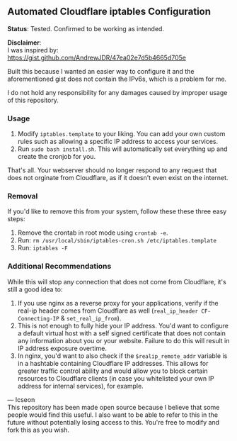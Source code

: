## Automated Cloudflare iptables Configuration

**Status**: Tested. Confirmed to be working as intended.

**Disclaimer**:\
I was inspired by: https://gist.github.com/AndrewJDR/47ea02e7d5b4665d705e

Built this because I wanted an easier way to configure it and the aforementioned gist does not contain the IPv6s, which is a problem for me.

I do not hold any responsibility for any damages caused by improper usage of this repository.

### Usage
1. Modify `iptables.template` to your liking. You can add your own custom rules such as allowing a specific IP address to access your services.
2. Run `sudo bash install.sh`. This will automatically set everything up and create the cronjob for you.

That's all. Your webserver should no longer respond to any request that does not orginate from Cloudflare, as if it doesn't even exist on the internet.

### Removal
If you'd like to remove this from your system, follow these these three easy steps:
1. Remove the crontab in root mode using `crontab -e`.
2. Run: `rm /usr/local/sbin/iptables-cron.sh /etc/iptables.template`
3. Run: `iptables -F`

### Additional Recommendations
While this will stop any connection that does not come from Cloudflare, it's still a good idea to:
1. If you use nginx as a reverse proxy for your applications, verify if the real-ip header comes from Cloudflare as well (`real_ip_header CF-Connecting-IP` & `set_real_ip_from`).
2. This is not enough to fully hide your IP address. You'd want to configure a default virtual host with a self signed certificate that does not contain any information about you or your website. Failure to do this will result in IP address exposure overtime.
3. In nginx, you'd want to also check if the `$realip_remote_addr` variable is in a hashtable containing Cloudflare IP addresses. This allows for greater traffic control ability and would allow you to block certain resources to Cloudflare clients (in case you whitelisted your own IP address for internal services), for example.


— Icseon\
This repository has been made open source because I believe that some people would find this useful. I also want to be able to refer to this in the future without potentially losing access to this. You're free to modify and fork this as you wish.